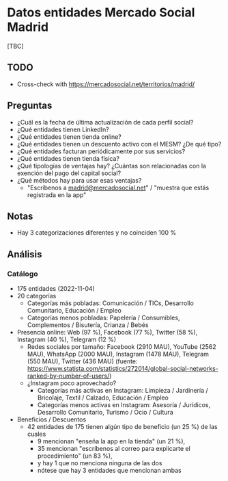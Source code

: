 # Datos entidades Mercado Social Madrid

[TBC]

## TODO

- Cross-check with https://mercadosocial.net/territorios/madrid/

## Preguntas

- ¿Cuál es la fecha de última actualización de cada perfil social?
- ¿Qué entidades tienen LinkedIn?
- ¿Qué entidades tienen tienda online?
- ¿Qué entidades tienen un descuento activo con el MESM? ¿De qué tipo?
- ¿Qué entidades facturan periódicamente por sus servicios?
- ¿Qué entidades tienen tienda física?
- ¿Qué tipologías de ventajas hay? ¿Cuántas son relacionadas con la exención del pago del capital social?
- ¿Qué métodos hay para usar esas ventajas?
  - "Escríbenos a madrid@mercadosocial.net" / "muestra que estás registrada en la app"

## Notas

- Hay 3 categorizaciones diferentes y no coinciden 100 %

## Análisis

### Catálogo

- 175 entidades (2022-11-04)
- 20 categorías
  - Categorías más pobladas: Comunicación / TICs, Desarrollo Comunitario, Educación / Empleo
  - Categorías menos pobladas: Papelería / Consumibles, Complementos / Bisutería, Crianza / Bebés
- Presencia online: Web (97 %), Facebook (77 %), Twitter (58 %), Instagram (40 %), Telegram (12 %)
  - Redes sociales por tamaño: Facebook (2910 MAU), YouTube (2562 MAU), WhatsApp (2000 MAU), Instagram (1478 MAU), Telegram (550 MAU), Twitter (436 MAU) (fuente: https://www.statista.com/statistics/272014/global-social-networks-ranked-by-number-of-users/)
  - ¿Instagram poco aprovechado?
    - Categorías más activas en Instagram: Limpieza / Jardinería / Bricolaje, Textil / Calzado, Educación / Empleo
    - Categorías menos activas en Instagram: Asesoría / Jurídicos, Desarrollo Comunitario, Turismo / Ocio / Cultura
- Beneficios / Descuentos
  - 42 entidades de 175 tienen algún tipo de beneficio (un 25 %) de las cuales
    - 9 mencionan "enseña la app en la tienda" (un 21 %),
    - 35 mencionan "escríbenos al correo para explicarte el procedimiento" (un 83 %),
    - y hay 1 que no menciona ninguna de las dos
    - nótese que hay 3 entidades que mencionan ambas
